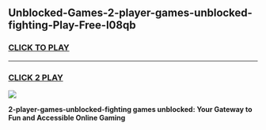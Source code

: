 
## Unblocked-Games-2-player-games-unblocked-fighting-Play-Free-l08qb
<h3>
<a href="https://premium76.site?title=2-player-games-unblocked-fighting&ref=18A">CLICK TO PLAY</a></h3>
<hr>

<h3>
<a href="https://premium76.site?title=2-player-games-unblocked-fighting&ref=18A">CLICK 2 PLAY</a>
  
</h3>

<a href="https://premium76.site?title=2-player-games-unblocked-fighting&ref=18A"><img src="https://clearcache.store/games.png"></a>


**2-player-games-unblocked-fighting games unblocked: Your Gateway to Fun and Accessible Online Gaming**
